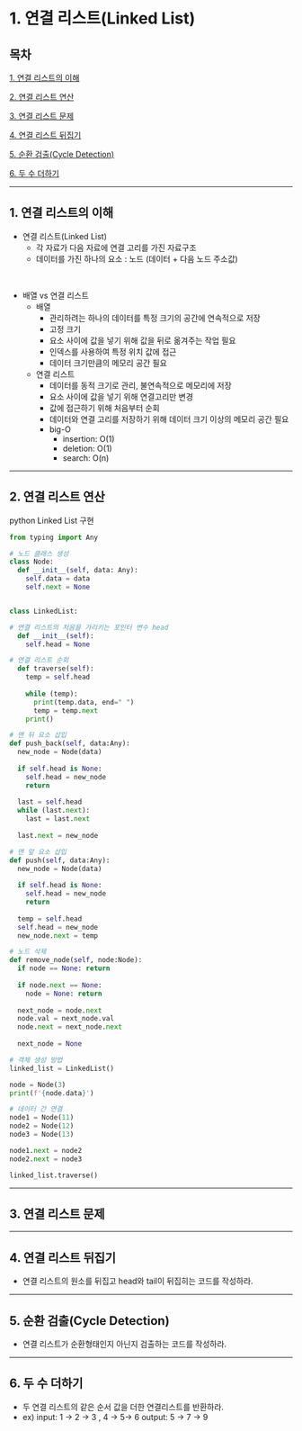 # 1. 연결 리스트(Linked List)

## 목차


[1. 연결 리스트의 이해](#1)

[2. 연결 리스트 연산](#2)

[3. 연결 리스트 문제](#3)

[4. 연결 리스트 뒤집기](#4)

[5. 순환 검출(Cycle Detection)](#5)

[6. 두 수 더하기](#6)

---

## 1. 연결 리스트의 이해<a id="1"></a>

- 연결 리스트(Linked List)
  - 각 자료가 다음 자료에 연결 고리를 가진 자료구조
  - 데이터를 가진 하나의 요소 : 노드 (데이터 + 다음 노드 주소값)

<br>

- 배열 vs 연결 리스트
  - 배열
    - 관리하려는 하나의 데이터를 특정 크기의 공간에 연속적으로 저장
    - 고정 크기
    - 요소 사이에 값을 넣기 위해 값을 뒤로 옮겨주는 작업 필요
    - 인덱스를 사용하여 특정 위치 값에 접근
    - 데이터 크기만큼의 메모리 공간 필요
  - 연결 리스트
    - 데이터를 동적 크기로 관리, 불연속적으로 메모리에 저장
    - 요소 사이에 값을 넣기 위해 연결고리만 변경
    - 값에 접근하기 위해 처음부터 순회
    - 데이터와 연결 고리를 저장하기 위해 데이터 크기 이상의 메모리 공간 필요
    - big-O
      - insertion: O(1)
      - deletion: O(1)
      - search: O(n)

---

## 2. 연결 리스트 연산<a id="2"></a>
python Linked List 구현
```py
from typing import Any

# 노드 클래스 생성
class Node:
  def __init__(self, data: Any):
    self.data = data
    self.next = None


class LinkedList:

# 연결 리스트의 처음을 가리키는 포인터 변수 head
  def __init__(self):
    self.head = None

# 연결 리스트 순회
  def traverse(self):
    temp = self.head
    
    while (temp):
      print(temp.data, end=" ")
      temp = temp.next
    print()

# 맨 뒤 요소 삽입
def push_back(self, data:Any):
  new_node = Node(data)
  
  if self.head is None:
    self.head = new_node
    return
  
  last = self.head
  while (last.next):
    last = last.next
  
  last.next = new_node

# 맨 앞 요소 삽입
def push(self, data:Any):
  new_node = Node(data)
  
  if self.head is None:
    self.head = new_node
    return
    
  temp = self.head
  self.head = new_node
  new_node.next = temp

# 노드 삭제
def remove_node(self, node:Node):
  if node == None: return
  
  if node.next == None:
    node = None: return
  
  next_node = node.next
  node.val = next_node.val
  node.next = next_node.next
  
  next_node = None

# 객체 생성 방법
linked_list = LinkedList()

node = Node(3)
print(f'{node.data}')

# 데이터 간 연결
node1 = Node(11)
node2 = Node(12)
node3 = Node(13)

node1.next = node2
node2.next = node3

linked_list.traverse()


```
---

## 3. 연결 리스트 문제<a id="3"></a>

---

## 4. 연결 리스트 뒤집기<a id="4"></a>
- 연결 리스트의 원소를 뒤집고 head와 tail이 뒤집히는 코드를 작성하라.

---

## 5. 순환 검출(Cycle Detection)<a id="5"></a>
- 연결 리스트가 순환형태인지 아닌지 검출하는 코드를 작성하라.

---

## 6. 두 수 더하기<a id="6"></a>
- 두 연결 리스트의 같은 순서 값을 더한 연결리스트를 반환하라.
- ex) input: 1 -> 2 -> 3 , 4 -> 5-> 6
      output: 5 -> 7 -> 9
